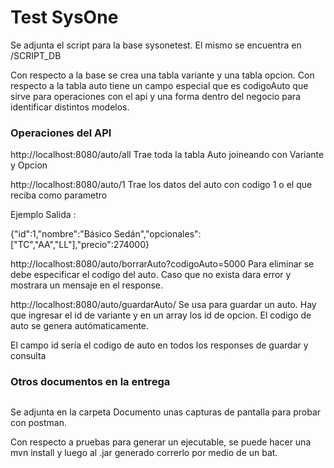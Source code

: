 # Test SysOne
Se adjunta el script para la base sysonetest. El mismo se encuentra en /SCRIPT_DB

Con respecto a la base se crea una tabla variante y una tabla opcion. Con respecto a la tabla auto tiene un campo especial que es codigoAuto que sirve para operaciones con el api y una forma dentro del negocio para identificar distintos modelos.

### Operaciones del API


http://localhost:8080/auto/all  Trae toda la tabla Auto joineando con Variante y Opcion



http://localhost:8080/auto/1   Trae los datos del auto con codigo 1 o el que reciba como parametro

Ejemplo Salida :

{"id":1,"nombre":"Básico Sedán","opcionales":["TC","AA","LL"],"precio":274000}


http://localhost:8080/auto/borrarAuto?codigoAuto=5000 Para eliminar se debe especificar el codigo del auto. Caso que no exista dara error y mostrara un mensaje en el response.



http://localhost:8080/auto/guardarAuto/  Se usa para guardar un auto. Hay que ingresar el id de variante y en un array los id de opcion. El codigo de auto se genera autómaticamente.

El campo id sería el codigo de auto en todos los responses de guardar y consulta

### Otros documentos en la entrega
##
Se adjunta en la carpeta Documento unas capturas de pantalla para probar con postman.


Con respecto a pruebas para generar un ejecutable, se puede hacer una mvn install y luego al .jar generado correrlo por medio de un bat.

